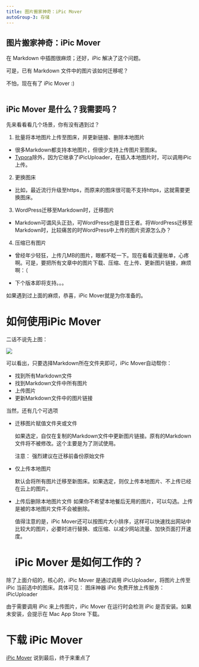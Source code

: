 ```yaml
---
title: 图片搬家神奇：iPic Mover
autoGroup-3: 存储
---
```


## 图片搬家神奇：iPic Mover

在 Markdown 中插图很麻烦；还好，iPic 解决了这个问题。

可是，已有 Markdown 文件中的图片该如何迁移呢？

不怕，现在有了 iPic Mover :)

![]()

## iPic Mover 是什么？我需要吗？

先来看看看几个场景，你有没有遇到过？

1. 批量将本地图片上传至图床，并更新链接、删除本地图片

- 很多Markdown都支持本地图片，但很少支持上传图片至图床。
- [Typora](https://www.typora.io/)除外，因为它继承了iPicUploader，在插入本地图片时，可以调用iPic上传。

2. 更换图床

- 比如，最近流行升级至https，而原来的图床很可能不支持https，这就需要更换图床。

3. WordPress迁移至Markdown时，迁移图片

- Markdown可谓风头正劲，可WordPress也是昔日王者。将WordPress迁移至Markdown时，比较痛苦的时WordPress中上传的图片资源怎么办？

4. 压缩已有图片

- 曾经年少轻狂，上传几MB的图片，眼都不眨一下。现在看看流量账单，心疼啊。可是，要把所有文章中的图片下载、压缩、在上传、更新图片链接，麻烦啊：（

- 下个版本即将支持。。。

如果遇到过上面的麻烦，恭喜，iPic Mover就是为你准备的。


# 如何使用iPic Mover

二话不说先上图：


![](https://gcc68.oss-cn-hangzhou.aliyuncs.com/2019-10-18-006y8lVagw1fajaszqardg30ia0bc4cp-1.gif)


可以看出，只要选择Markdown所在文件夹即可，iPic Mover自动帮你：

- 找到所有Markdown文件
- 找到Markdown文件中所有图片
- 上传图片
- 更新Markdown文件中的图片链接

当然，还有几个可选项

- 迁移图片赋值文件夹或文件

  如果选定，自仅在复制的Markdown文件中更新图片链接。原有的Markdown文件将不被修改。这个主要是为了测试使用。

  注意： 强烈建议在迁移前备份原始文件

- 仅上传本地图片

  默认会将所有图片迁移至新图床。如果选定，则仅上传本地图片、不上传已经在云上的图片。

- 上传后删除本地图片文件
  如果你不希望本地餐后无用的图片，可以勾选。上传是被的本地图片文件不会被删除。


  值得注意的是，iPic Mover还可以按图片大小排序，这样可以快速找出网站中比较大的图片，必要时进行替换、或压缩、以减少网站流量、加快页面打开速度。

  # iPic Mover 是如何工作的？
除了上面介绍的，核心的，iPic Mover 是通过调用 iPicUploader，将图片上传至 iPic 当前选中的图床。具体可见：
图床神器 iPic 免费开放上传服务：iPicUploader

由于需要调用 iPic 来上传图片，iPic Mover 在运行时会检测 iPic 是否安装。如果未安装，会提示在 Mac App Store 下载。

# 下载 iPic Mover
[iPic Mover](https://apps.apple.com/cn/app/id1183822957?ls=1&mt=12)
说到最后，终于来重点了

